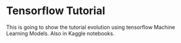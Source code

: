 # Tensorflow Tutorial
This is going to show the tutorial evolution using tensorflow Machine Learning Models.
Also in Kaggle notebooks.
